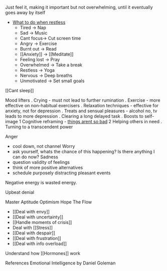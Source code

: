 Just feel it, making it important but not overwhelming, until it eventually goes away by itself

- [What to do when restless](https://www.linkedin.com/posts/stevenouri_if-you-are-stuck-with-a-problem-or-cant-activity-7055883225419694080-9WAw?utm_source=share&utm_medium=member_android)
	- Tired -> Nap
	- Sad -> Music
	- Cant focus-> Cut screen time
	- Angry -> Exercise
	- Burnt out -> Read
	- [[Anxiety]] -> [[Meditate]]
	- Feeling lost -> Pray
	- Overwhelmed -> Take a break
	- Restless -> Yoga
	- Nervous -> Deep breaths
	- Unmotivated -> Set small goals

[[Cant sleep]]
 
Mood lifters
. Crying - must not lead to further rumination
. Exercise - more effective on non-habitual exercisers
. Relaxation techniques - effective for anxiety, not for depression
. Treats and sensual pleasures - alcohol no, tv leads to more depression
. Clearing a long delayed task
. Boosts to self-image
1 Cognitive reframing - [things arent so bad](https://media.npr.org/assets/img/2023/01/14/this-is-fine_custom-b7c50c845a78f5d7716475a92016d52655ba3115.jpg)
2 Helping others in need
. Turning to a transcendent power

Anger
- cool down, not channel
Worry
- ask yourself, whats the chance of this happening? Is there anything I can do now?
Sadness
- question validity of feelings
- think of more positive alternatives
- schedule purposely distracting pleasant events

Negative energy is wasted energy.

Upbeat denial
 
Master Aptitude
Optimism
Hope
The Flow

- [[Deal with envy]]
- [[Deal with uncertainty]]
- [[Handle moments of crisis]]
- Deal with [[Stress]]
- [[Deal with despair]]
- [[Deal with frustration]]
- [[Deal with info overload]]

Understand how [[Hormones]] work

References
Emotional Intelligence by Daniel Goleman
